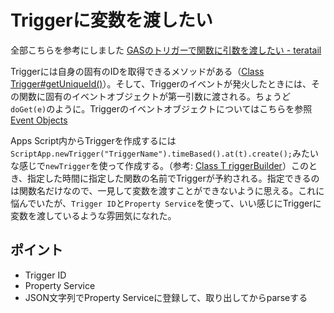 # Triggerに変数を渡したい

全部こちらを参考にしました [GASのトリガーで関数に引数を渡したい - teratail](https://teratail.com/questions/325054)

Triggerには自身の固有のIDを取得できるメソッドがある（[Class Trigger#getUniqueId()](https://developers.google.com/apps-script/reference/script/trigger?hl=en#getUniqueId())）。そして、Triggerのイベントが発火したときには、その関数に固有のイベントオブジェクトが第一引数に渡される。ちょうど`doGet(e)`のように。Triggerのイベントオブジェクトについてはこちらを参照 [Event Objects](https://developers.google.com/apps-script/guides/triggers/events?hl=en)

Apps Script内からTriggerを作成するには`ScriptApp.newTrigger("TriggerName").timeBased().at(t).create();`みたいな感じで`newTrigger`を使って作成する。（参考: [Class T riggerBuilder](https://developers.google.com/apps-script/reference/script/trigger-builder?hl=en)）このとき、指定した時間に指定した関数の名前でTriggerが予約される。指定できるのは関数名だけなので、一見して変数を渡すことができないように思える。これに悩んでいたが、`Trigger ID`と`Property Service`を使って、いい感じにTriggerに変数を渡しているような雰囲気になれた。

## ポイント
- Trigger ID
- Property Service
- JSON文字列でProperty Serviceに登録して、取り出してからparseする